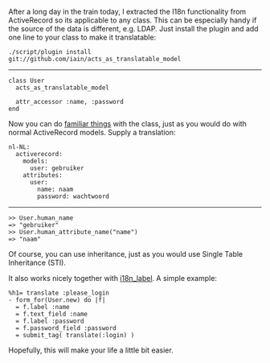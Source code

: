 After a long day in the train today, I extracted the I18n functionality from ActiveRecord so its applicable to any class. This can be especially handy if the source of the data is different, e.g. LDAP. Just install the plugin and add one line to your class to make it translatable:

    ./script/plugin install git://github.com/iain/acts_as_translatable_model

---

    class User
      acts_as_translatable_model

      attr_accessor :name, :password
    end

Now you can do <a href="/translating-activerecord/">familiar things</a> with the class, just as you would do with normal ActiveRecord models. <!--more-->Supply a translation:

    nl-NL:
      activerecord:
        models:
          user: gebruiker
        attributes:
          user:
            name: naam
            password: wachtwoord

---

    >> User.human_name
    => "gebruiker"
    >> User.human_attribute_name("name")
    => "naam"

Of course, you can use inheritance, just as you would use Single Table Inheritance (STI).

It also works nicely together with <a href="/form-labels-in-rails-22/">i18n_label</a>. A simple example:

    %h1= translate :please_login
    - form_for(User.new) do |f|
      = f.label :name
      = f.text_field :name
      = f.label :password
      = f.password_field :password
      = submit_tag( translate(:login) )

Hopefully, this will make your life a little bit easier.
